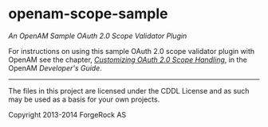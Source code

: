 <!--  
/*
 * The contents of this file are subject to the terms of the Common Development and
 * Distribution License (the License). You may not use this file except in compliance with the
 * License.
 *
 * You can obtain a copy of the License at legal/CDDLv1.0.txt. See the License for the
 * specific language governing permission and limitations under the License.
 *
 * When distributing Covered Software, include this CDDL Header Notice in each file and include
 * the License file at legal/CDDLv1.0.txt. If applicable, add the following below the CDDL
 * Header, with the fields enclosed by brackets [] replaced by your own identifying
 * information: "Portions copyright [year] [name of copyright owner]".
 *
 * Copyright 2017 ForgeRock AS.
 */
-->
# openam-scope-sample

*An OpenAM Sample OAuth 2.0 Scope Validator Plugin*

For instructions on using this sample OAuth 2.0 scope validator plugin
with OpenAM see the chapter,
*[Customizing OAuth 2.0 Scope Handling](https://backstage.forgerock.com/docs/openam/13/dev-guide/#build-oauth2-scopes-plugin)*,
in the OpenAM *Developer's Guide*.

* * *

The files in this project are licensed under the CDDL License and as such may be used as a basis for your own projects.

Copyright 2013-2014 ForgeRock AS

